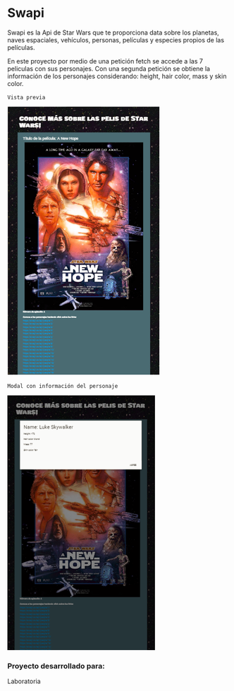 # Swapi

Swapi es la Api de Star Wars que te proporciona data sobre los planetas, naves espaciales, vehículos, personas, películas y especies propios de las películas.

En este proyecto por medio de una petición fetch se accede a las 7 peliculas con sus personajes. Con una segunda petición se obtiene la información  de los personajes considerando: height, hair color, mass y skin color.

```
Vista previa
```
![vista](./assets/vista-previa.PNG)


```
Modal con información del personaje
```
![info](./assets/info.PNG)

### Proyecto desarrollado para: 

Laboratoria